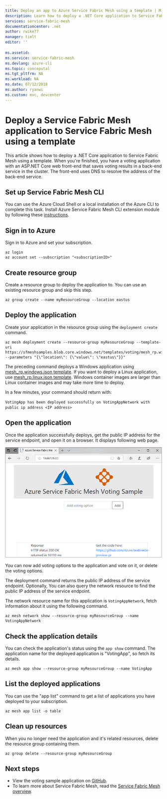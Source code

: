 ```yaml
---
title: Deploy an app to Azure Service Fabric Mesh using a template | Microsoft Docs
description: Learn how to deploy a .NET Core application to Service Fabric Mesh from a template using the Azure CLI.
services: service-fabric-mesh
documentationcenter: .net
author: rwike77
manager: timlt
editor: ''

ms.assetid: 
ms.service: service-fabric-mesh
ms.devlang: azure-cli
ms.topic: conceputal
ms.tgt_pltfrm: NA
ms.workload: NA
ms.date: 07/12/2018
ms.author: ryanwi
ms.custom: mvc, devcenter 
---
```

# Deploy a Service Fabric Mesh application to Service Fabric Mesh using a template
This article shows how to deploy a .NET Core application to Service Fabric Mesh using a template. When you're finished, you have a voting application with an ASP.NET Core web front-end that saves voting results in a back-end service in the cluster. The front-end uses DNS to resolve the address of the back-end service.

## Set up Service Fabric Mesh CLI 
You can use the Azure Cloud Shell or a local installation of the Azure CLI to complete this task. Install Azure Service Fabric Mesh CLI extension module by following these [instructions](service-fabric-mesh-howto-setup-cli.md).

## Sign in to Azure
Sign in to Azure and set your subscription.

```azurecli-interactive
az login
az account set --subscription "<subscriptionID>"
```

## Create resource group
Create a resource group to deploy the application to. You can use an existing resource group and skip this step. 

```azurecli-interactive
az group create --name myResourceGroup --location eastus 
```

## Deploy the application
Create your application in the resource group using the `deployment create` command.

```azurecli-interactive
az mesh deployment create --resource-group myResourceGroup --template-uri https://sfmeshsamples.blob.core.windows.net/templates/voting/mesh_rp.windows.json --parameters "{\"location\": {\"value\": \"eastus\"}}"
```

The preceding command deploys a Windows application using [mesh_rp.windows.json template](https://sfmeshsamples.blob.core.windows.net/templates/voting/mesh_rp.windows.json). If you want to deploy a Linux application, use [mesh_rp.linux.json template](https://sfmeshsamples.blob.core.windows.net/templates/voting/mesh_rp.linux.json). Windows container images are larger than Linux container images and may take more time to deploy.

In a few minutes, your command should return with:

`VotingApp has been deployed successfully on VotingAppNetwork with public ip address <IP address>` 

## Open the application
Once the application successfully deploys, get the public IP address for the service endpoint, and open it on a browser. It displays following web page. 

![Voting application](./media/service-fabric-mesh-howto-deploy-app-template/VotingApplication.png)

You can now add voting options to the application and vote on it, or delete the voting options.

The deployment command returns the public IP address of the service endpoint. Optionally, You can also query the network resource to find the public IP address of the service endpoint. 

The network resource name for this application is `VotingAppNetwork`, fetch information about it using the following command. 

```azurecli-interactive
az mesh network show --resource-group myResourceGroup --name VotingAppNetwork
```

## Check the application details
You can check the application's status using the `app show` command. The application name for the deployed application is "VotingApp", so fetch its details. 

```azurecli-interactive
az mesh app show --resource-group myResourceGroup --name VotingApp
```

## List the deployed applications
You can use the "app list" command to get a list of applications you have deployed to your subscription. 

```azurecli-interactive
az mesh app list -o table
```

## Clean up resources
When you no longer need the application and it's related resources, delete the resource group containing them. 

```azurecli-interactive
az group delete --resource-group myResourceGroup  
``` 

## Next steps
- View the voting sample application on [GitHub](https://github.com/Azure-Samples/service-fabric-mesh/tree/master/src/votingapp).
- To learn more about Service Fabric Mesh, read the [Service Fabric Mesh overview](service-fabric-mesh-overview.md).


